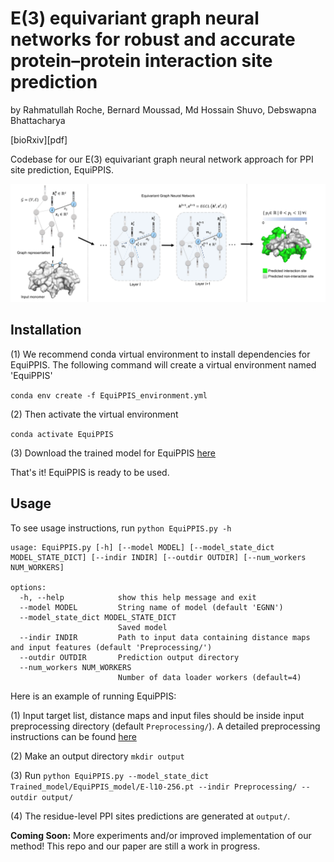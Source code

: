 # E(3) equivariant graph neural networks for robust and accurate protein–protein interaction site prediction

by Rahmatullah Roche, Bernard Moussad, Md Hossain Shuvo, Debswapna Bhattacharya

[bioRxiv][pdf]

Codebase for our E(3) equivariant graph neural network approach for PPI site prediction, EquiPPIS.

![Workflow](./EquiPPIS.png)

## Installation

(1) We recommend conda virtual environment to install dependencies for EquiPPIS. The following command will create a virtual environment named 'EquiPPIS'

`conda env create -f EquiPPIS_environment.yml`

(2) Then activate the virtual environment

`conda activate EquiPPIS`

(3) Download the trained model for EquiPPIS [here](Trained_model/EquiPPIS_model/E-l10-256.pt)

That's it! EquiPPIS is ready to be used.

## Usage

To see usage instructions, run `python EquiPPIS.py -h`

```
usage: EquiPPIS.py [-h] [--model MODEL] [--model_state_dict MODEL_STATE_DICT] [--indir INDIR] [--outdir OUTDIR] [--num_workers NUM_WORKERS]

options:
  -h, --help            show this help message and exit
  --model MODEL         String name of model (default 'EGNN')
  --model_state_dict MODEL_STATE_DICT
                        Saved model
  --indir INDIR         Path to input data containing distance maps and input features (default 'Preprocessing/')
  --outdir OUTDIR       Prediction output directory
  --num_workers NUM_WORKERS
                        Number of data loader workers (default=4)

```
Here is an example of running EquiPPIS:

(1) Input target list, distance maps and input files should be inside input preprocessing directory (default `Preprocessing/`). A detailed preprocessing instructions can be found [here](Preprocessing/)

(2) Make an output directory `mkdir output`

(3) Run `python EquiPPIS.py --model_state_dict Trained_model/EquiPPIS_model/E-l10-256.pt --indir Preprocessing/ --outdir output/`

(4) The residue-level PPI sites predictions are generated at `output/`. 

<b>Coming Soon:</b> More experiments and/or improved implementation of our method! This repo and our paper are still a work in progress.
